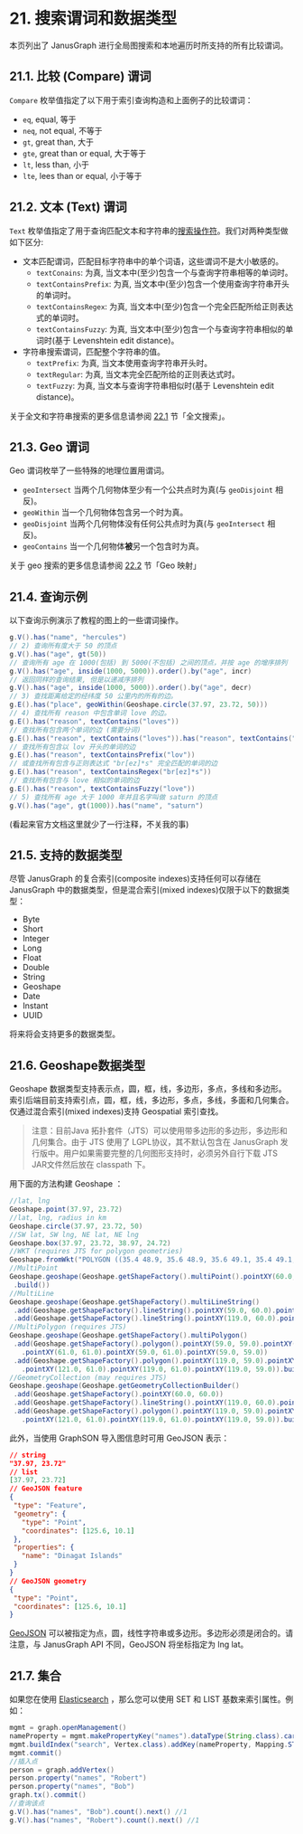 # 21. 搜索谓词和数据类型
本页列出了 JanusGraph 进行全局图搜索和本地遍历时所支持的所有比较谓词。

## 21.1. 比较 (Compare) 谓词
`Compare` 枚举值指定了以下用于索引查询构造和上面例子的比较谓词：
+ `eq`, equal, 等于
+ `neq`, not equal, 不等于
+ `gt`, great than, 大于
+ `gte`, great than or equal, 大于等于
+ `lt`, less than, 小于
+ `lte`, lees than or equal, 小于等于

## 21.2. 文本 (Text) 谓词
`Text` 枚举值指定了用于查询匹配文本和字符串的[搜索操作符](https://docs.janusgraph.org/latest/index-parameters.html#text-search)。我们对两种类型做如下区分:

+ 文本匹配谓词，匹配目标字符串中的单个词语，这些谓词不是大小敏感的。
  + `textConains`: 为真, 当文本中(至少)包含一个与查询字符串相等的单词时。
  + `textContainsPrefix`: 为真, 当文本中(至少)包含一个使用查询字符串开头的单词时。
  + `textContainsRegex`: 为真, 当文本中(至少)包含一个完全匹配所给正则表达式的单词时。
  + `textContainsFuzzy`: 为真, 当文本中(至少)包含一个与查询字符串相似的单词时(基于 Levenshtein edit distance)。
+ 字符串搜索谓词，匹配整个字符串的值。
  + `textPrefix`: 为真, 当文本使用查询字符串开头时。
  + `textRegular`: 为真, 当文本完全匹配所给的正则表达式时。
  + `textFuzzy`: 为真, 当文本与查询字符串相似时(基于 Levenshtein edit distance)。

关于全文和字符串搜索的更多信息请参阅 [22.1][1] 节「全文搜索」。

## 21.3. Geo 谓词
Geo 谓词枚举了一些特殊的地理位置用谓词。

+ `geoIntersect` 当两个几何物体至少有一个公共点时为真(与 `geoDisjoint` 相反)。
+ `geoWithin` 当一个几何物体包含另一个时为真。
+ `geoDisjoint` 当两个几何物体没有任何公共点时为真(与 `geoIntersect` 相反)。
+ `geoContains` 当一个几何物体**被**另一个包含时为真。

关于 geo 搜索的更多信息请参阅 [22.2][2] 节「Geo 映射」

## 21.4. 查询示例
以下查询示例演示了教程的图上的一些谓词操作。

```java
g.V().has("name", "hercules")
// 2) 查询所有度大于 50 的顶点
g.V().has("age", gt(50))
// 查询所有 age 在 1000(包括) 到 5000(不包括) 之间的顶点，并按 age 的增序排列
g.V().has("age", inside(1000, 5000)).order().by("age", incr)
// 返回同样的查询结果, 但是以递减序排列
g.V().has("age", inside(1000, 5000)).order().by("age", decr)
// 3) 查找距离给定的经纬度 50 公里内的所有的边。
g.E().has("place", geoWithin(Geoshape.circle(37.97, 23.72, 50)))
// 4) 查找所有 reason 中包含单词 love 的边。
g.E().has("reason", textContains("loves"))
// 查找所有包含两个单词的边 (需要分词)
g.E().has("reason", textContains("loves")).has("reason", textContains("breezes"))
// 查找所有包含以 lov 开头的单词的边
g.E().has("reason", textContainsPrefix("lov"))
// 或查找所有包含与正则表达式 "br[ez]*s" 完全匹配的单词的边
g.E().has("reason", textContainsRegex("br[ez]*s"))
// 查找所有包含与 love 相似的单词的边
g.E().has("reason", textContainsFuzzy("love"))
// 5) 查找所有 age 大于 1000 年并且名字叫做 saturn 的顶点
g.V().has("age", gt(1000)).has("name", "saturn")
```
(看起来官方文档这里就少了一行注释，不关我的事)

## 21.5. 支持的数据类型
尽管 JanusGraph 的复合索引(composite indexes)支持任何可以存储在 JanusGraph 中的数据类型，但是混合索引(mixed indexes)仅限于以下的数据类型：
+ Byte
+ Short
+ Integer
+ Long
+ Float
+ Double
+ String
+ Geoshape
+ Date
+ Instant
+ UUID

将来将会支持更多的数据类型。

## 21.6. Geoshape数据类型
Geoshape 数据类型支持表示点，圆，框，线，多边形，多点，多线和多边形。索引后端目前支持索引点，圆，框，线，多边形，多点，多线，多面和几何集合。仅通过混合索引(mixed indexes)支持 Geospatial 索引查找。

> 注意：目前Java 拓扑套件（JTS）可以使用带多边形的多边形，多边形和几何集合。由于 JTS 使用了 LGPL协议，其不默认包含在 JanusGraph 发行版中。用户如果需要完整的几何图形支持时，必须另外自行下载 JTS JAR文件然后放在 classpath 下。

用下面的方法构建 Geoshape ：
```java
//lat, lng
Geoshape.point(37.97, 23.72)
//lat, lng, radius in km
Geoshape.circle(37.97, 23.72, 50)
//SW lat, SW lng, NE lat, NE lng
Geoshape.box(37.97, 23.72, 38.97, 24.72)
//WKT (requires JTS for polygon geometries)
Geoshape.fromWkt("POLYGON ((35.4 48.9, 35.6 48.9, 35.6 49.1, 35.4 49.1, 35.4 48.9))")
//MultiPoint
Geoshape.geoshape(Geoshape.getShapeFactory().multiPoint().pointXY(60.0, 60.0).pointXY(120.0, 60.0)
 .build())
//MultiLine
Geoshape.geoshape(Geoshape.getShapeFactory().multiLineString()
 .add(Geoshape.getShapeFactory().lineString().pointXY(59.0, 60.0).pointXY(61.0, 60.0))
 .add(Geoshape.getShapeFactory().lineString().pointXY(119.0, 60.0).pointXY(121.0, 60.0)).build())
//MultiPolygon (requires JTS)
Geoshape.geoshape(Geoshape.getShapeFactory().multiPolygon()
 .add(Geoshape.getShapeFactory().polygon().pointXY(59.0, 59.0).pointXY(61.0, 59.0)
   .pointXY(61.0, 61.0).pointXY(59.0, 61.0).pointXY(59.0, 59.0))
 .add(Geoshape.getShapeFactory().polygon().pointXY(119.0, 59.0).pointXY(121.0, 59.0)
   .pointXY(121.0, 61.0).pointXY(119.0, 61.0).pointXY(119.0, 59.0)).build())
//GeometryCollection (may requires JTS)
Geoshape.geoshape(Geoshape.getGeometryCollectionBuilder()
 .add(Geoshape.getShapeFactory().pointXY(60.0, 60.0))
 .add(Geoshape.getShapeFactory().lineString().pointXY(119.0, 60.0).pointXY(121.0, 60.0).build())
 .add(Geoshape.getShapeFactory().polygon().pointXY(119.0, 59.0).pointXY(121.0, 59.0)
   .pointXY(121.0, 61.0).pointXY(119.0, 61.0).pointXY(119.0, 59.0)).build())
```
此外，当使用 GraphSON 导入图信息时可用 GeoJSON 表示：
```json
// string
"37.97, 23.72"
// list
[37.97, 23.72]
// GeoJSON feature
{
 "type": "Feature",
 "geometry": {
   "type": "Point",
   "coordinates": [125.6, 10.1]
 },
 "properties": {
   "name": "Dinagat Islands"
 }
}
// GeoJSON geometry
{
 "type": "Point",
 "coordinates": [125.6, 10.1]
}
```

[GeoJSON](http://geojson.org/) 可以被指定为点，圆，线性字符串或多边形。多边形必须是闭合的。请注意，与 JanusGraph API 不同，GeoJSON 将坐标指定为 lng lat。

## 21.7. 集合
如果您在使用 [Elasticsearch](https://docs.janusgraph.org/latest/elasticsearch.html) ，那么您可以使用 SET 和 LIST 基数来索引属性。例如：
```java
mgmt = graph.openManagement()
nameProperty = mgmt.makePropertyKey("names").dataType(String.class).cardinality(Cardinality.SET).make()
mgmt.buildIndex("search", Vertex.class).addKey(nameProperty, Mapping.STRING.asParameter()).buildMixedIndex("search")
mgmt.commit()
//插入点
person = graph.addVertex()
person.property("names", "Robert")
person.property("names", "Bob")
graph.tx().commit()
//查询该点
g.V().has("names", "Bob").count().next() //1
g.V().has("names", "Robert").count().next() //1
```
[1]:/22.md
[2]:/22.md
